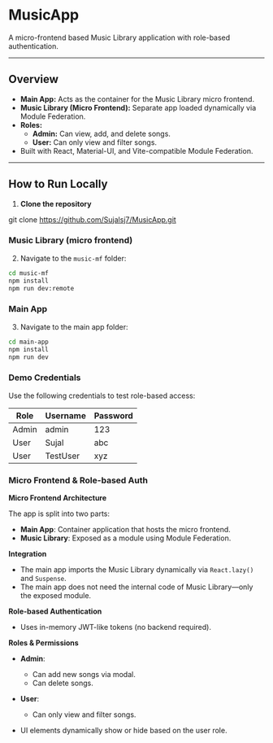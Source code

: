 # MusicApp

A micro-frontend based Music Library application with role-based authentication.

---

## Overview

- **Main App:** Acts as the container for the Music Library micro frontend.
- **Music Library (Micro Frontend):** Separate app loaded dynamically via Module Federation.
- **Roles:**
  - **Admin:** Can view, add, and delete songs.
  - **User:** Can only view and filter songs.
- Built with React, Material-UI, and Vite-compatible Module Federation.

---

## How to Run Locally

1. **Clone the repository**

git clone https://github.com/Sujalsj7/MusicApp.git

### Music Library (micro frontend)
2. Navigate to the `music-mf` folder:

```bash
cd music-mf
npm install
npm run dev:remote
```



### Main App
3. Navigate to the main app folder:

```bash
cd main-app
npm install
npm run dev
```



### Demo Credentials
Use the following credentials to test role-based access:

| Role  | Username   | Password |
|-------|-----------|----------|
| Admin | admin     | 123      |
| User  | Sujal     | abc      |
| User  | TestUser  | xyz      |





### Micro Frontend & Role-based Auth

**Micro Frontend Architecture**

The app is split into two parts:

- **Main App**: Container application that hosts the micro frontend.  
- **Music Library**: Exposed as a module using Module Federation.

**Integration**

- The main app imports the Music Library dynamically via `React.lazy()` and `Suspense`.  
- The main app does not need the internal code of Music Library—only the exposed module.

**Role-based Authentication**

- Uses in-memory JWT-like tokens (no backend required).

**Roles & Permissions**

- **Admin**:  
  - Can add new songs via modal.  
  - Can delete songs.

- **User**:  
  - Can only view and filter songs.

- UI elements dynamically show or hide based on the user role.
